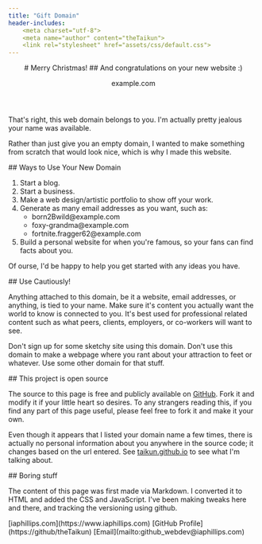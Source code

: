 ```yaml
---
title: "Gift Domain"
header-includes:
	<meta charset="utf-8">
	<meta name="author" content="theTaikun">
	<link rel="stylesheet" href="assets/css/default.css">
---
```

<header>
# Merry Christmas!
## And congratulations on your new website :)

<span class="example-domain">example.com</span>
</header>
<main>

That's right, this web domain belongs to you. I'm actually pretty jealous your name was available.

Rather than just give you an empty domain, I wanted to make something from scratch that would look nice, which is why I made this website.

<section>
## Ways to Use Your New Domain

1. Start a blog.
2. Start a business.
3. Make a web design/artistic portfolio to show off your work.
4. Generate as many email addresses as you want, such as:
	<!-- For the emails below, use javascript 'window.location.hostname' to get the wexample.com-->
	* born2Bwild@<span class="example-domain">example.com</span>
	* foxy-grandma@<span class="example-domain">example.com</span>
	* fortnite.fragger62@<span class="example-domain">example.com</span>
5. Build a personal website for when you're famous, so your fans can find facts about you.

Of ourse, I'd be happy to help you get started with any ideas you have.

</section>
<section>
## Use Cautiously!

Anything attached to this domain, be it a website, email addresses, or anything, is tied to your name. Make sure it's content you actually want the world to know is connected to you.
It's best used for professional related content such as what peers, clients, employers, or co-workers will want to see.

Don't sign up for some sketchy site using this domain.
Don't use this domain to make a webpage where you rant about your attraction to feet or whatever.
Use some other domain for that stuff.

</section>
<section>
## This project is open source

The source to this page is free and publicly available on [GitHub](https://github.com/theTaikun/gift-domain). Fork it and modify it if your little heart so desires.
To any strangers reading this, if you find any part of this page useful, please feel free to fork it and make it your own.

Even though it appears that I listed your domain name a few times, there is actually no personal information about you anywhere in the source code; it changes based on the url entered. See [taikun.github.io](https://thetaikun.github.io/gift-domain) to see what I'm talking about.

</section>
<section>
## Boring stuff

The content of this page was first made via Markdown. I converted it to HTML and added the CSS and JavaScript.
I've been making tweaks here and there, and tracking the versioning using github. 

</section>
</main>
<footer>
[iaphillips.com](https://www.iaphillips.com) [GitHub Profile](https://github/theTaikun) [Email](mailto:github_webdev@iaphillips.com)
</footer>
<script src="assets/js/default.js"></script>
